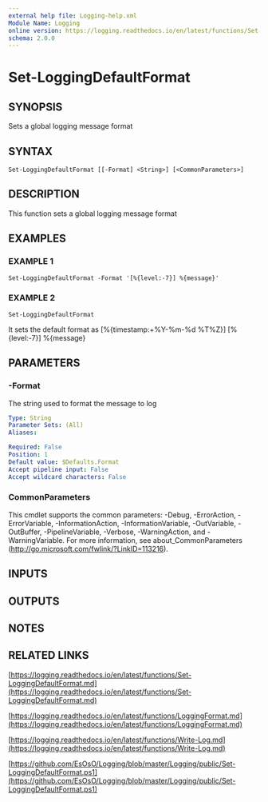 ```yaml
---
external help file: Logging-help.xml
Module Name: Logging
online version: https://logging.readthedocs.io/en/latest/functions/Set-LoggingDefaultFormat.md
schema: 2.0.0
---
```


# Set-LoggingDefaultFormat

## SYNOPSIS
Sets a global logging message format

## SYNTAX

```
Set-LoggingDefaultFormat [[-Format] <String>] [<CommonParameters>]
```

## DESCRIPTION
This function sets a global logging message format

## EXAMPLES

### EXAMPLE 1
```
Set-LoggingDefaultFormat -Format '[%{level:-7}] %{message}'
```

### EXAMPLE 2
```
Set-LoggingDefaultFormat
```

It sets the default format as \[%{timestamp:+%Y-%m-%d %T%Z}\] \[%{level:-7}\] %{message}

## PARAMETERS

### -Format
The string used to format the message to log

```yaml
Type: String
Parameter Sets: (All)
Aliases:

Required: False
Position: 1
Default value: $Defaults.Format
Accept pipeline input: False
Accept wildcard characters: False
```

### CommonParameters
This cmdlet supports the common parameters: -Debug, -ErrorAction, -ErrorVariable, -InformationAction, -InformationVariable, -OutVariable, -OutBuffer, -PipelineVariable, -Verbose, -WarningAction, and -WarningVariable.
For more information, see about_CommonParameters (http://go.microsoft.com/fwlink/?LinkID=113216).

## INPUTS

## OUTPUTS

## NOTES

## RELATED LINKS

[https://logging.readthedocs.io/en/latest/functions/Set-LoggingDefaultFormat.md](https://logging.readthedocs.io/en/latest/functions/Set-LoggingDefaultFormat.md)

[https://logging.readthedocs.io/en/latest/functions/LoggingFormat.md](https://logging.readthedocs.io/en/latest/functions/LoggingFormat.md)

[https://logging.readthedocs.io/en/latest/functions/Write-Log.md](https://logging.readthedocs.io/en/latest/functions/Write-Log.md)

[https://github.com/EsOsO/Logging/blob/master/Logging/public/Set-LoggingDefaultFormat.ps1](https://github.com/EsOsO/Logging/blob/master/Logging/public/Set-LoggingDefaultFormat.ps1)


